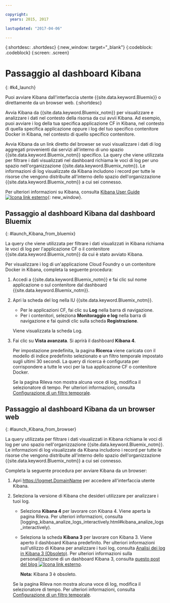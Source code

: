 ```yaml
---

copyright:
  years: 2015, 2017

lastupdated: "2017-04-06"

---
```



{:shortdesc: .shortdesc}
{:new_window: target="_blank"}
{:codeblock: .codeblock}
{:screen: .screen}


# Passaggio al dashboard Kibana
{: #k4_launch}

Puoi avviare Kibana dall'interfaccia utente {{site.data.keyword.Bluemix}} o direttamente da un browser web.
{:shortdesc}

Avvia Kibana da {{site.data.keyword.Bluemix_notm}} per visualizzare e analizzare i dati nel contesto della risorsa da cui avvii Kibana. Ad esempio, puoi avviare i log della tua specifica applicazione CF in Kibana, nel contesto di quella specifica applicazione oppure i log del tuo specifico contenitore Docker in Kibana, nel contesto di quello specifico contenitore. 
    
Avvia Kibana da un link diretto del browser se vuoi visualizzare i dati di log aggregati provenienti dai servizi all'interno di uno spazio {{site.data.keyword.Bluemix_notm}} specifico. La query che viene utilizzata per filtrare i dati visualizzati nel dashboard richiama le voci di log per uno spazio nell'organizzazione {{site.data.keyword.Bluemix_notm}}. Le informazioni di log visualizzate da Kibana includono i record per tutte le risorse che vengono distribuite all'interno dello spazio dell'organizzazione {{site.data.keyword.Bluemix_notm}} a cui sei connesso. 

Per ulteriori informazioni su Kibana, consulta [Kibana User Guide ![Icona link esterno](../../../icons/launch-glyph.svg "Icona link esterno")](https://www.elastic.co/guide/en/kibana/4.1/index.html){: new_window}.
    

##  Passaggio al dashboard Kibana dal dashboard Bluemix
{: #launch_Kibana_from_bluemix}

La query che viene utilizzata per filtrare i dati visualizzati in Kibana richiama le voci di log per l'applicazione CF o il contenitore {{site.data.keyword.Bluemix_notm}} da cui è stato avviato Kibana. 

Per visualizzare i log di un'applicazione Cloud Foundry o un contenitore Docker in Kibana, completa la seguente procedura:

1. Accedi a {{site.data.keyword.Bluemix_notm}} e fai clic sul nome applicazione o sul contenitore dal dashboard {{site.data.keyword.Bluemix_notm}}. 
    
2. Apri la scheda del log nella IU {{site.data.keyword.Bluemix_notm}}.

    * Per le applicazioni CF, fai clic su **Log** nella barra di navigazione. 
    * Per i contenitori, seleziona **Monitoraggio e log** nella barra di navigazione e fai quindi clic sulla scheda **Registrazione**. 
    
    Viene visualizzata la scheda Log. 
    
3. Fai clic su **Vista avanzata**. Si aprirà il dashboard **Kibana 4**.

    Per impostazione predefinita, la pagina **Ricerca** viene caricata con il modello di indice predefinito selezionato e un filtro temporale impostato sugli ultimi 30 secondi. La query di ricerca è configurata per corrispondere a tutte le voci per la tua applicazione CF o contenitore Docker.

    Se la pagina Rileva non mostra alcuna voce di log, modifica il selezionatore di tempo. Per ulteriori informazioni, consulta [Configurazione di un filtro temporale](logging_kibana_set_time_filter.html#set_time_filter).


##  Passaggio al dashboard Kibana da un browser web
{: #launch_Kibana_from_browser}

La query utilizzata per filtrare i dati visualizzati in Kibana richiama le voci di log per uno spazio nell'organizzazione {{site.data.keyword.Bluemix_notm}}. Le informazioni di log visualizzate da Kibana includono i record per tutte le risorse che vengono distribuite all'interno dello spazio dell'organizzazione {{site.data.keyword.Bluemix_notm}} a cui sei connesso.

Completa la seguente procedura per avviare Kibana da un browser:

1. Apri [https://logmet.<span class="keyword" data-hd-keyref="DomainName">DomainName</span>](https://logmet.{DomainName}) per accedere all'interfaccia utente Kibana.

2. Seleziona la versione di Kibana che desideri utilizzare per analizzare i tuoi log.
    * Seleziona **Kibana 4** per lavorare con Kibana 4. Viene aperta la pagina Rileva. Per ulteriori informazioni, consulta [logging_kibana_analize_logs_interactively.html#kibana_analize_logs_interactively).
    * Seleziona la scheda **Kibana 3** per lavorare con Kibana 3. Viene aperto il dashboard Kibana predefinito. Per ulteriori informazioni sull'utilizzo di Kibana per analizzare i tuoi log, consulta [Analisi dei log in Kibana 3 (Obsoleto)](../logging_view_kibana3.html#analyzing_logs_Kibana3). Per ulteriori informazioni sulla personalizzazione di un dashboard Kibana 3, consulta [questo post del blog ![Icona link esterno](../../../icons/launch-glyph.svg "Icona link esterno")](https://www.ibm.com/blogs/bluemix/2015/09/creating-custom-kibana-dashboard-in-bluemix/).
     
        **Nota:** Kibana 3 è obsoleto.

    Se la pagina Rileva non mostra alcuna voce di log, modifica il selezionatore di tempo. Per ulteriori informazioni, consulta [Configurazione di un filtro temporale](logging_kibana_set_time_filter.html#set_time_filter).


